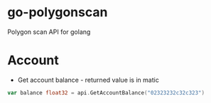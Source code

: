 # go-polygonscan
Polygon scan API for golang

# Account

* Get account balance - returned value is in matic
```go
var balance float32 = api.GetAccountBalance("02323232c32c323")
```